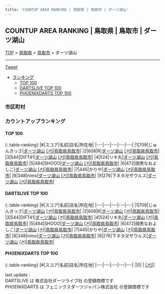 ```yaml
---
title: 'COUNTUP AREA RANKING | 鳥取県 | 鳥取市 | ダーツ湖山'
---
```

## COUNTUP AREA RANKING | 鳥取県 | 鳥取市 | ダーツ湖山

[TOP](/darts/rank/) > [鳥取県](/darts/rank/鳥取県/) > [鳥取市](/darts/rank/鳥取県/鳥取市/) > ダーツ湖山

___

<a href="https://twitter.com/share?ref_src=twsrc%5Etfw" data-text="COUNTUP AREA RANKING | 鳥取県鳥取市ダーツ湖山" class="twitter-share-button" data-hashtags="DARTSLIVE,PHOENIXDARTS,darts,ダーツ" data-show-count="false">Tweet</a>

* [ランキング](#カウントアップランキング)
    * [TOP 100](#top-100)
    * [DARTSLIVE TOP 100](#dartslive-top-100)
    * [PHOENIXDARTS TOP 100](#phoenixdarts-top-100)

### 市区町村

<ul>

</ul>

### カウントアップランキング

#### TOP 100



{:.table-ranking}
|#|スコア|名前|店名|所在地|
|---|---|---|---|---|
|1|709|<span class="rank-name-dl">じゅんきっさ</span>|<a href="/darts/rank/shops/02fed9d8787f773b5f9f3321c1147265.html">ダーツ湖山</a> <a href="https://search.dartslive.com/jp/shop/02fed9d8787f773b5f9f3321c1147265">[↗]</a>|<a href="/darts/rank/鳥取県/鳥取市">鳥取県鳥取市</a>|
|2|608|<span class="rank-name-dl">R</span>|<a href="/darts/rank/shops/02fed9d8787f773b5f9f3321c1147265.html">ダーツ湖山</a> <a href="https://search.dartslive.com/jp/shop/02fed9d8787f773b5f9f3321c1147265">[↗]</a>|<a href="/darts/rank/鳥取県/鳥取市">鳥取県鳥取市</a>|
|3|544|<span class="rank-name-dl">DIFT41</span>|<a href="/darts/rank/shops/02fed9d8787f773b5f9f3321c1147265.html">ダーツ湖山</a> <a href="https://search.dartslive.com/jp/shop/02fed9d8787f773b5f9f3321c1147265">[↗]</a>|<a href="/darts/rank/鳥取県/鳥取市">鳥取県鳥取市</a>|
|4|524|<span class="rank-name-dl">リキ丸</span>|<a href="/darts/rank/shops/02fed9d8787f773b5f9f3321c1147265.html">ダーツ湖山</a> <a href="https://search.dartslive.com/jp/shop/02fed9d8787f773b5f9f3321c1147265">[↗]</a>|<a href="/darts/rank/鳥取県/鳥取市">鳥取県鳥取市</a>|
|5|484|<span class="rank-name-dl">SHOOO</span>|<a href="/darts/rank/shops/02fed9d8787f773b5f9f3321c1147265.html">ダーツ湖山</a> <a href="https://search.dartslive.com/jp/shop/02fed9d8787f773b5f9f3321c1147265">[↗]</a>|<a href="/darts/rank/鳥取県/鳥取市">鳥取県鳥取市</a>|
|6|472|<span class="rank-name-dl">顔黒なおよしこ</span>|<a href="/darts/rank/shops/02fed9d8787f773b5f9f3321c1147265.html">ダーツ湖山</a> <a href="https://search.dartslive.com/jp/shop/02fed9d8787f773b5f9f3321c1147265">[↗]</a>|<a href="/darts/rank/鳥取県/鳥取市">鳥取県鳥取市</a>|
|7|445|<span class="rank-name-dl">かりや</span>|<a href="/darts/rank/shops/02fed9d8787f773b5f9f3321c1147265.html">ダーツ湖山</a> <a href="https://search.dartslive.com/jp/shop/02fed9d8787f773b5f9f3321c1147265">[↗]</a>|<a href="/darts/rank/鳥取県/鳥取市">鳥取県鳥取市</a>|
|8|348|<span class="rank-name-dl">nimo</span>|<a href="/darts/rank/shops/02fed9d8787f773b5f9f3321c1147265.html">ダーツ湖山</a> <a href="https://search.dartslive.com/jp/shop/02fed9d8787f773b5f9f3321c1147265">[↗]</a>|<a href="/darts/rank/鳥取県/鳥取市">鳥取県鳥取市</a>|
|9|276|<span class="rank-name-dl">下ネタ卍ザウルス</span>|<a href="/darts/rank/shops/02fed9d8787f773b5f9f3321c1147265.html">ダーツ湖山</a> <a href="https://search.dartslive.com/jp/shop/02fed9d8787f773b5f9f3321c1147265">[↗]</a>|<a href="/darts/rank/鳥取県/鳥取市">鳥取県鳥取市</a>|


#### DARTSLIVE TOP 100



{:.table-ranking}
|#|スコア|名前|店名|所在地|
|---|---|---|---|---|
|1|709|<span class="rank-name-dl">じゅんきっさ</span>|<a href="/darts/rank/shops/02fed9d8787f773b5f9f3321c1147265.html">ダーツ湖山</a> <a href="https://search.dartslive.com/jp/shop/02fed9d8787f773b5f9f3321c1147265">[↗]</a>|<a href="/darts/rank/鳥取県/鳥取市">鳥取県鳥取市</a>|
|2|608|<span class="rank-name-dl">R</span>|<a href="/darts/rank/shops/02fed9d8787f773b5f9f3321c1147265.html">ダーツ湖山</a> <a href="https://search.dartslive.com/jp/shop/02fed9d8787f773b5f9f3321c1147265">[↗]</a>|<a href="/darts/rank/鳥取県/鳥取市">鳥取県鳥取市</a>|
|3|544|<span class="rank-name-dl">DIFT41</span>|<a href="/darts/rank/shops/02fed9d8787f773b5f9f3321c1147265.html">ダーツ湖山</a> <a href="https://search.dartslive.com/jp/shop/02fed9d8787f773b5f9f3321c1147265">[↗]</a>|<a href="/darts/rank/鳥取県/鳥取市">鳥取県鳥取市</a>|
|4|524|<span class="rank-name-dl">リキ丸</span>|<a href="/darts/rank/shops/02fed9d8787f773b5f9f3321c1147265.html">ダーツ湖山</a> <a href="https://search.dartslive.com/jp/shop/02fed9d8787f773b5f9f3321c1147265">[↗]</a>|<a href="/darts/rank/鳥取県/鳥取市">鳥取県鳥取市</a>|
|5|484|<span class="rank-name-dl">SHOOO</span>|<a href="/darts/rank/shops/02fed9d8787f773b5f9f3321c1147265.html">ダーツ湖山</a> <a href="https://search.dartslive.com/jp/shop/02fed9d8787f773b5f9f3321c1147265">[↗]</a>|<a href="/darts/rank/鳥取県/鳥取市">鳥取県鳥取市</a>|
|6|472|<span class="rank-name-dl">顔黒なおよしこ</span>|<a href="/darts/rank/shops/02fed9d8787f773b5f9f3321c1147265.html">ダーツ湖山</a> <a href="https://search.dartslive.com/jp/shop/02fed9d8787f773b5f9f3321c1147265">[↗]</a>|<a href="/darts/rank/鳥取県/鳥取市">鳥取県鳥取市</a>|
|7|445|<span class="rank-name-dl">かりや</span>|<a href="/darts/rank/shops/02fed9d8787f773b5f9f3321c1147265.html">ダーツ湖山</a> <a href="https://search.dartslive.com/jp/shop/02fed9d8787f773b5f9f3321c1147265">[↗]</a>|<a href="/darts/rank/鳥取県/鳥取市">鳥取県鳥取市</a>|
|8|348|<span class="rank-name-dl">nimo</span>|<a href="/darts/rank/shops/02fed9d8787f773b5f9f3321c1147265.html">ダーツ湖山</a> <a href="https://search.dartslive.com/jp/shop/02fed9d8787f773b5f9f3321c1147265">[↗]</a>|<a href="/darts/rank/鳥取県/鳥取市">鳥取県鳥取市</a>|
|9|276|<span class="rank-name-dl">下ネタ卍ザウルス</span>|<a href="/darts/rank/shops/02fed9d8787f773b5f9f3321c1147265.html">ダーツ湖山</a> <a href="https://search.dartslive.com/jp/shop/02fed9d8787f773b5f9f3321c1147265">[↗]</a>|<a href="/darts/rank/鳥取県/鳥取市">鳥取県鳥取市</a>|


#### PHOENIXDARTS TOP 100



{:.table-ranking}
|#|スコア|名前|店名|所在地|
|---|---|---|---|---|
||0|<span class="rank-name-dl"> </span>|<a href="/darts/rank/shops/.html"></a> <a href="">[↗]</a>|<a href="/darts/rank//"></a>|


<div class="footer border-top border-gray-light mt-5 pt-3 text-right text-gray">
    last update : <span style="font-weight: italic" id="foot_last_modified"></span><br />
    DARTSLIVE は 株式会社ダーツライブ社 の登録商標です<br />
    PHOENIXDARTS は フェニックスダーツジャパン株式会社 の登録商標です<br />
</div>

<script src="https://cdnjs.cloudflare.com/ajax/libs/jquery.tablesorter/2.31.3/js/jquery.tablesorter.min.js" integrity="sha512-qzgd5cYSZcosqpzpn7zF2ZId8f/8CHmFKZ8j7mU4OUXTNRd5g+ZHBPsgKEwoqxCtdQvExE5LprwwPAgoicguNg==" crossorigin="anonymous" referrerpolicy="no-referrer"></script>
<link rel="stylesheet" href="https://cdnjs.cloudflare.com/ajax/libs/jquery.tablesorter/2.31.3/css/theme.default.min.css" integrity="sha512-wghhOJkjQX0Lh3NSWvNKeZ0ZpNn+SPVXX1Qyc9OCaogADktxrBiBdKGDoqVUOyhStvMBmJQ8ZdMHiR3wuEq8+w==" crossorigin="anonymous" referrerpolicy="no-referrer" />
<script>
$(function() {
    $(".table-ranking").tablesorter({sortList:[[0, 0]]});
    $("#foot_last_modified").text(formatDate(new Date(document.lastModified), 'yyyy-MM-dd HH:mm:ss'));
});
</script>

<script async src="https://platform.twitter.com/widgets.js" charset="utf-8"></script>